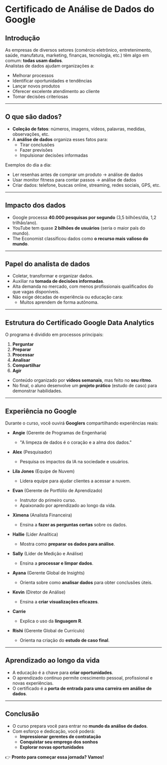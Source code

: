 # Certificado de Análise de Dados do Google

## Introdução
As empresas de diversos setores (comércio eletrônico, entretenimento, saúde, manufatura, marketing, finanças, tecnologia, etc.) têm algo em comum: **todas usam dados**.  
Analistas de dados ajudam organizações a:
- Melhorar processos
- Identificar oportunidades e tendências
- Lançar novos produtos
- Oferecer excelente atendimento ao cliente
- Tomar decisões criteriosas

---

## O que são dados?
- **Coleção de fatos**: números, imagens, vídeos, palavras, medidas, observações, etc.  
- A **análise de dados** organiza esses fatos para:
  - Tirar conclusões
  - Fazer previsões
  - Impulsionar decisões informadas

Exemplos do dia a dia:
- Ler resenhas antes de comprar um produto → análise de dados
- Usar monitor fitness para contar passos → análise de dados
- Criar dados: telefone, buscas online, streaming, redes sociais, GPS, etc.

---

## Impacto dos dados
- Google processa **40.000 pesquisas por segundo** (3,5 bilhões/dia, 1,2 trilhão/ano).
- YouTube tem quase **2 bilhões de usuários** (seria o maior país do mundo).
- The Economist classificou dados como **o recurso mais valioso do mundo**.

---

## Papel do analista de dados
- Coletar, transformar e organizar dados.
- Auxiliar na **tomada de decisões informadas**.
- Alta demanda no mercado, com menos profissionais qualificados do que vagas disponíveis.
- Não exige décadas de experiência ou educação cara:
  - Muitos aprendem de forma autônoma.

---

## Estrutura do Certificado Google Data Analytics
O programa é dividido em processos principais:
1. **Perguntar**  
2. **Preparar**  
3. **Processar**  
4. **Analisar**  
5. **Compartilhar**  
6. **Agir**

- Conteúdo organizado por **vídeos semanais**, mas feito no **seu ritmo**.
- No final, o aluno desenvolve um **projeto prático** (estudo de caso) para demonstrar habilidades.

---

## Experiência no Google
Durante o curso, você ouvirá **Googlers** compartilhando experiências reais:

- **Angie** (Gerente de Programas de Engenharia)  
  - "A limpeza de dados é o coração e a alma dos dados."  

- **Alex** (Pesquisador)  
  - Pesquisa os impactos da IA na sociedade e usuários.  

- **Lila Jones** (Equipe de Nuvem)  
  - Lidera equipe para ajudar clientes a acessar a nuvem.  

- **Evan** (Gerente de Portfólio de Aprendizado)  
  - Instrutor do primeiro curso.  
  - Apaixonado por aprendizado ao longo da vida.  

- **Ximena** (Analista Financeira)  
  - Ensina a **fazer as perguntas certas** sobre os dados.  

- **Hallie** (Líder Analítica)  
  - Mostra como **preparar os dados para análise**.  

- **Sally** (Líder de Medição e Análise)  
  - Ensina a **processar e limpar dados**.  

- **Ayana** (Gerente Global de Insights)  
  - Orienta sobre como **analisar dados** para obter conclusões úteis.  

- **Kevin** (Diretor de Análise)  
  - Ensina a **criar visualizações eficazes**.  

- **Carrie**  
  - Explica o uso da **linguagem R**.  

- **Rishi** (Gerente Global de Currículo)  
  - Orienta na criação do **estudo de caso final**.  

---

## Aprendizado ao longo da vida
- A educação é a chave para **criar oportunidades**.
- O aprendizado contínuo permite crescimento pessoal, profissional e novas experiências.
- O certificado é a **porta de entrada para uma carreira em análise de dados**.

---

## Conclusão
- O curso prepara você para entrar no **mundo da análise de dados**.  
- Com esforço e dedicação, você poderá:  
  - **Impressionar gerentes de contratação**
  - **Conquistar seu emprego dos sonhos**
  - **Explorar novas oportunidades**

👉 **Pronto para começar essa jornada? Vamos!**
